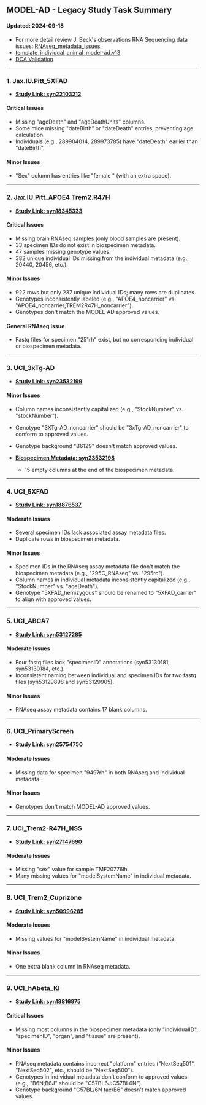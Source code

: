 ## **MODEL-AD - Legacy Study Task Summary**
#### Updated: 2024-09-18

- For more detail review J. Beck's observations RNA Sequencing data issues: [RNAseq_metadata_issues](RNAseq_metadata_issues.md)
- [template_individual_animal_model-ad.v13](https://www.synapse.org/Synapse:syn21084071)
- [DCA Validation](https://dca.app.sagebionetworks.org/)

---

### **1. Jax.IU.Pitt_5XFAD**  
- **[Study Link: syn22103212](https://www.synapse.org/#!Synapse:syn22103212)**  

#### **Critical Issues**  
- Missing "ageDeath" and "ageDeathUnits" columns.  
- Some mice missing "dateBirth" or "dateDeath" entries, preventing age calculation.  
- Individuals (e.g., 289904014, 289973785) have "dateDeath" earlier than "dateBirth".

#### **Minor Issues**  
- "Sex" column has entries like "female " (with an extra space).

---

### **2. Jax.IU.Pitt_APOE4.Trem2.R47H**  
- **[Study Link: syn18345333](https://www.synapse.org/#!Synapse:syn18345333)**  

#### **Critical Issues**  
- Missing brain RNAseq samples (only blood samples are present).  
- 33 specimen IDs do not exist in biospecimen metadata.  
- 47 samples missing genotype values.  
- 382 unique individual IDs missing from the individual metadata (e.g., 20440, 20456, etc.).

#### **Minor Issues**  
- 922 rows but only 237 unique individual IDs; many rows are duplicates.  
- Genotypes inconsistently labeled (e.g., "APOE4_noncarrier" vs. "APOE4_noncarrier;TREM2R47H_noncarrier").  
- Genotypes don't match the MODEL-AD approved values.

#### **General RNAseq Issue**  
- Fastq files for specimen "251rh" exist, but no corresponding individual or biospecimen metadata.

---

### **3. UCI_3xTg-AD**  
- **[Study Link: syn23532199](https://www.synapse.org/#!Synapse:syn23532199)**  

#### **Minor Issues**  
- Column names inconsistently capitalized (e.g., "StockNumber" vs. "stockNumber").  
- Genotype "3XTg-AD_noncarrier" should be "3xTg-AD_noncarrier" to conform to approved values.  
- Genotype background "B6129" doesn't match approved values.

- **[Biospecimen Metadata: syn23532198](https://www.synapse.org/#!Synapse:syn23532198)**  
  - 15 empty columns at the end of the biospecimen metadata.

---

### **4. UCI_5XFAD**  
- **[Study Link: syn18876537](https://www.synapse.org/#!Synapse:syn18876537)**  

#### **Moderate Issues**  
- Several specimen IDs lack associated assay metadata files.  
- Duplicate rows in biospecimen metadata.

#### **Minor Issues**  
- Specimen IDs in the RNAseq assay metadata file don't match the biospecimen metadata (e.g., "295C_RNAseq" vs. "295rc").  
- Column names in individual metadata inconsistently capitalized (e.g., "StockNumber" vs. "ageDeath").  
- Genotype "5XFAD_hemizygous" should be renamed to "5XFAD_carrier" to align with approved values.

---

### **5. UCI_ABCA7**  
- **[Study Link: syn53127285](https://www.synapse.org/#!Synapse:syn53127285)**  

#### **Moderate Issues**  
- Four fastq files lack "specimenID" annotations (syn53130181, syn53130184, etc.).  
- Inconsistent naming between individual and specimen IDs for two fastq files (syn53129898 and syn53129905).

#### **Minor Issues**  
- RNAseq assay metadata contains 17 blank columns.

---

### **6. UCI_PrimaryScreen**  
- **[Study Link: syn25754750](https://www.synapse.org/#!Synapse:syn25754750)**  

#### **Moderate Issues**  
- Missing data for specimen "9497rh" in both RNAseq and individual metadata.

#### **Minor Issues**  
- Genotypes don't match MODEL-AD approved values.

---

### **7. UCI_Trem2-R47H_NSS**  
- **[Study Link: syn27147690](https://www.synapse.org/#!Synapse:syn27147690)**  

#### **Moderate Issues**  
- Missing "sex" value for sample TMF20776lh.  
- Many missing values for "modelSystemName" in individual metadata.

---

### **8. UCI_Trem2_Cuprizone**  
- **[Study Link: syn50996285](https://www.synapse.org/#!Synapse:syn50996285)**  

#### **Moderate Issues**  
- Missing values for "modelSystemName" in individual metadata.

#### **Minor Issues**  
- One extra blank column in RNAseq metadata.

---

### **9. UCI_hAbeta_KI**  
- **[Study Link: syn18816975](https://www.synapse.org/#!Synapse:syn18816975)**  

#### **Critical Issues**  
- Missing most columns in the biospecimen metadata (only "individualID", "specimenID", "organ", and "tissue" are present).  

#### **Minor Issues**  
- RNAseq metadata contains incorrect "platform" entries ("NextSeq501", "NextSeq502", etc., should be "NextSeq500").  
- Genotypes in individual metadata don't conform to approved values (e.g., "B6N;B6J" should be "C57BL6J:C57BL6N").  
- Genotype background "C57BL/6N tac/B6" doesn't match approved values.
